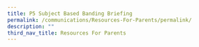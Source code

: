 ```yaml
---
title: P5 Subject Based Banding Briefing
permalink: /communications/Resources-For-Parents/permalink/
description: ""
third_nav_title: Resources For Parents
---
```

